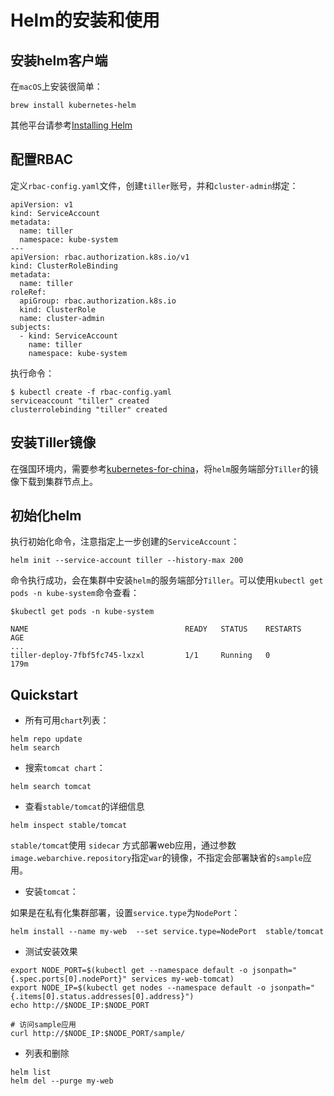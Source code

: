 
# Helm的安装和使用

## 安装helm客户端

在`macOS`上安装很简单：

```
brew install kubernetes-helm
```

其他平台请参考[Installing Helm](https://helm.sh/docs/using_helm/#installing-helm)

## 配置RBAC

定义`rbac-config.yaml`文件，创建`tiller`账号，并和`cluster-admin`绑定：

```
apiVersion: v1
kind: ServiceAccount
metadata:
  name: tiller
  namespace: kube-system
---
apiVersion: rbac.authorization.k8s.io/v1
kind: ClusterRoleBinding
metadata:
  name: tiller
roleRef:
  apiGroup: rbac.authorization.k8s.io
  kind: ClusterRole
  name: cluster-admin
subjects:
  - kind: ServiceAccount
    name: tiller
    namespace: kube-system
```

执行命令：

```
$ kubectl create -f rbac-config.yaml
serviceaccount "tiller" created
clusterrolebinding "tiller" created
```

## 安装Tiller镜像

在强国环境内，需要参考[kubernetes-for-china](https://github.com/maguowei/kubernetes-for-china)，将`helm`服务端部分`Tiller`的镜像下载到集群节点上。


## 初始化helm

执行初始化命令，注意指定上一步创建的`ServiceAccount`：

```
helm init --service-account tiller --history-max 200
```

命令执行成功，会在集群中安装`helm`的服务端部分`Tiller`。可以使用`kubectl get pods -n kube-system`命令查看：

```
$kubectl get pods -n kube-system

NAME                                   READY   STATUS    RESTARTS   AGE
...
tiller-deploy-7fbf5fc745-lxzxl         1/1     Running   0          179m
```

## Quickstart

* 所有可用`chart`列表：

```
helm repo update
helm search
```

* 搜索`tomcat chart`：

```
helm search tomcat
```

* 查看`stable/tomcat`的详细信息
```
helm inspect stable/tomcat
```

`stable/tomcat`使用 `sidecar` 方式部署web应用，通过参数`image.webarchive.repository`指定`war`的镜像，不指定会部署缺省的`sample`应用。

* 安装`tomcat`：

如果是在私有化集群部署，设置`service.type`为`NodePort`：

```
helm install --name my-web  --set service.type=NodePort  stable/tomcat
```

* 测试安装效果

```
export NODE_PORT=$(kubectl get --namespace default -o jsonpath="{.spec.ports[0].nodePort}" services my-web-tomcat)
export NODE_IP=$(kubectl get nodes --namespace default -o jsonpath="{.items[0].status.addresses[0].address}")
echo http://$NODE_IP:$NODE_PORT

# 访问sample应用
curl http://$NODE_IP:$NODE_PORT/sample/
```

* 列表和删除

```
helm list
helm del --purge my-web
```